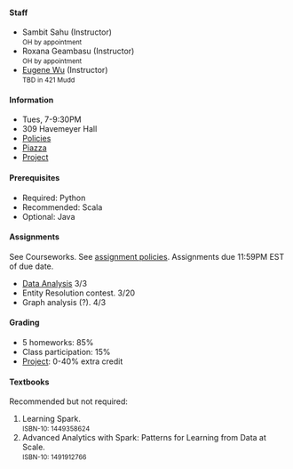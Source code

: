 #### Staff

* Sambit Sahu (Instructor)   
  <small>OH by appointment</small>
* Roxana Geambasu (Instructor)   
  <small>OH by appointment</small>
* [Eugene Wu](http://www.eugenewu.net) (Instructor)   
  <small>TBD in 421 Mudd</small>

#### Information

* Tues, 7-9:30PM 
* 309 Havemeyer Hall
* [Policies](./policies)
* [Piazza](https://piazza.com/class/ivw3vig7hog5zc)
* [Project](./project)


#### Prerequisites

* Required: Python
* Recommended: Scala 
* Optional: Java

#### Assignments

See Courseworks.  See [assignment policies](./policies).  Assignments due 11:59PM EST of due date.

* [Data Analysis](https://www.instabase.com/Aligator/4121_csds_hw_public/fs/Instabase%20Drive/HW3/)  3/3
* Entity Resolution contest.  3/20
* Graph analysis (?).  4/3




#### Grading

* 5 homeworks: 85% 
* Class participation: 15%
* [Project](./project): 0-40% extra credit



#### Textbooks

Recommended but not required:

1. Learning Spark.    
<small>ISBN-10: 1449358624</small>
2. Advanced Analytics with Spark: Patterns for Learning from Data at Scale.  
<small>ISBN-10: 1491912766</small>


